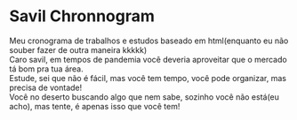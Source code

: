 # Savil Chronnogram
Meu cronograma de trabalhos e estudos baseado em html(enquanto eu não souber fazer de outra maneira kkkkk)<br>
Caro savil, em tempos de pandemia você deveria aproveitar que o mercado tá bom pra tua área.<br>
Estude, sei que não é fácil, mas você tem tempo, você pode organizar, mas precisa de vontade!<br>
Você no deserto buscando algo que nem sabe, sozinho você não está(eu acho), mas tente, é apenas isso que você tem!<br>
